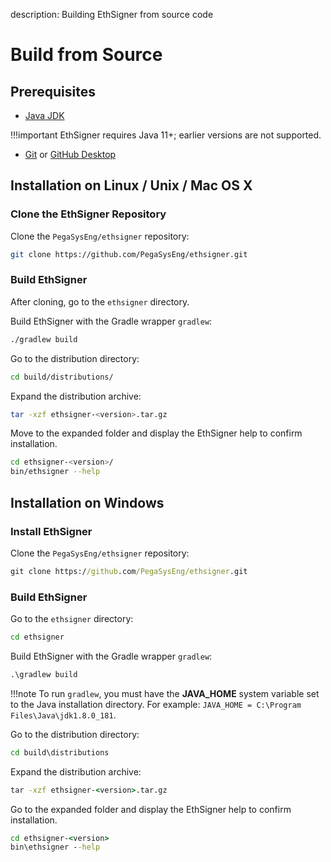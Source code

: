 description: Building EthSigner from source code
<!--- END of page meta data -->

# Build from Source

## Prerequisites

* [Java JDK](http://www.oracle.com/technetwork/java/javase/downloads/index.html)

!!!important
    EthSigner requires Java 11+; earlier versions are not supported.

* [Git](https://git-scm.com/downloads) or [GitHub Desktop](https://desktop.github.com/)

## Installation on Linux / Unix / Mac OS X

### Clone the EthSigner Repository

Clone the `PegaSysEng/ethsigner` repository:

```bash
git clone https://github.com/PegaSysEng/ethsigner.git
```

### Build EthSigner

After cloning, go to the `ethsigner` directory.

Build EthSigner with the Gradle wrapper `gradlew`:

```bash
./gradlew build
```

Go to the distribution directory: 
```bash
cd build/distributions/
```

Expand the distribution archive: 
```bash
tar -xzf ethsigner-<version>.tar.gz
```

Move to the expanded folder and display the EthSigner help to confirm installation. 
````bash
cd ethsigner-<version>/
bin/ethsigner --help
````

## Installation on Windows

### Install EthSigner

Clone the `PegaSysEng/ethsigner` repository:

```bat
git clone https://github.com/PegaSysEng/ethsigner.git
```

### Build EthSigner

Go to the `ethsigner` directory:

```bat
cd ethsigner
```

Build EthSigner with the Gradle wrapper `gradlew`:

```bat
.\gradlew build
```

!!!note
    To run `gradlew`, you must have the **JAVA_HOME** system variable set to the Java installation directory.
    For example: `JAVA_HOME = C:\Program Files\Java\jdk1.8.0_181`.

Go to the distribution directory: 
```bat
cd build\distributions
```

Expand the distribution archive: 
```bat
tar -xzf ethsigner-<version>.tar.gz
```

Go to the expanded folder and display the EthSigner help to confirm installation. 
```bat
cd ethsigner-<version>
bin\ethsigner --help
```